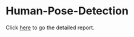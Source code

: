 # Human-Pose-Detection




Click [here](https://drive.google.com/file/d/1mY7mQrSCch27qUGwuCd01hNSazhXU8OE/view?usp=sharing) to go the detailed report.